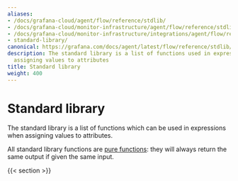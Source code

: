 ```yaml
---
aliases:
- /docs/grafana-cloud/agent/flow/reference/stdlib/
- /docs/grafana-cloud/monitor-infrastructure/agent/flow/reference/stdlib/
- /docs/grafana-cloud/monitor-infrastructure/integrations/agent/flow/reference/stdlib/
- standard-library/
canonical: https://grafana.com/docs/agent/latest/flow/reference/stdlib/
description: The standard library is a list of functions used in expressions when
  assigning values to attributes
title: Standard library
weight: 400
---
```


# Standard library

The standard library is a list of functions which can be used in expressions
when assigning values to attributes.

All standard library functions are [pure functions](https://en.wikipedia.org/wiki/Pure_function): they will always return the same
output if given the same input.

{{< section >}}
